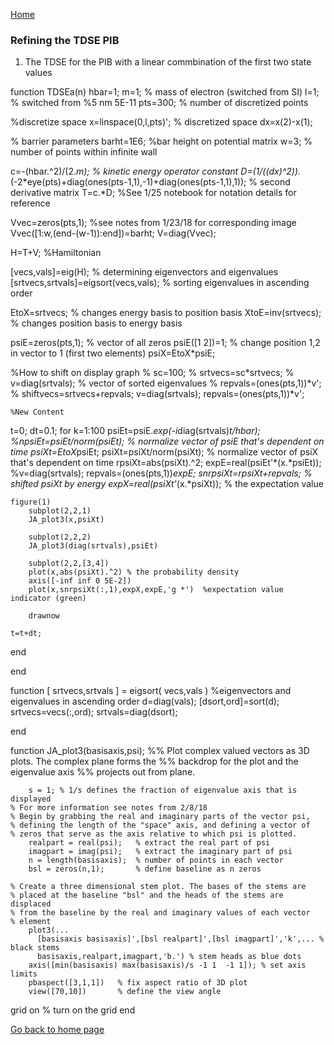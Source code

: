[Home](/README.md)


### Refining the TDSE PIB 
1. The TDSE for the PIB with a linear commbination of the first two state values


function TDSEa(n)
hbar=1;
m=1; % mass of electron (switched from SI)
l=1; % switched from %5 nm 5E-11
pts=300; % number of discretized points

%discretize space
x=linspace(0,l,pts)'; % discretized space
dx=x(2)-x(1);

% barrier parameters
barht=1E6; %bar height on potential matrix
w=3; % number of points within infinite wall

c=-(hbar.^2)/(2.*m); % kinetic energy operator constant 
D=(1/((dx)^2)).*(-2*eye(pts)+diag(ones(pts-1,1),-1)+diag(ones(pts-1,1),1)); % second derivative matrix
T=c.*D;  %See 1/25 notebook for notation details for reference

Vvec=zeros(pts,1); %see notes from 1/23/18 for corresponding image
Vvec([1:w,(end-(w-1)):end])=barht;
V=diag(Vvec);

H=T+V; %Hamiltonian

[vecs,vals]=eig(H); % determining eigenvectors and eigenvalues
[srtvecs,srtvals]=eigsort(vecs,vals); % sorting eigenvalues in ascending order

EtoX=srtvecs; % changes energy basis to position basis
XtoE=inv(srtvecs); % changes position basis to energy basis

psiE=zeros(pts,1); % vector of all zeros
psiE([1 2])=1; % change position 1,2 in vector to 1 (first two elements)
psiX=EtoX*psiE;

%How to shift on display graph
% sc=100; 
% srtvecs=sc*srtvecs;
% v=diag(srtvals); % vector of sorted eigenvalues
% repvals=(ones(pts,1))*v';
% shiftvecs=srtvecs+repvals;
    v=diag(srtvals);
    repvals=(ones(pts,1))*v';
    
    %New Content
t=0; dt=0.1;
for k=1:100
    psiEt=psiE.*exp(-i*diag(srtvals)*t/hbar);
    %npsiEt=psiEt/norm(psiEt); % normalize vector of psiE that's dependent on time
    psiXt=EtoX*psiEt;
    psiXt=psiXt/norm(psiXt); % normalize vector of psiX that's dependent on time
    rpsiXt=abs(psiXt).^2;
    expE=real(psiEt'*(x.*psiEt));
    %v=diag(srtvals);
    repvals=(ones(pts,1))*expE;
    snrpsiXt=rpsiXt+repvals; % shifted psiXt by energy
    expX=real(psiXt'*(x.*psiXt)); % the expectation value
    
    figure(1)
        subplot(2,2,1)
        JA_plot3(x,psiXt)
        
        subplot(2,2,2)
        JA_plot3(diag(srtvals),psiEt)
        
        subplot(2,2,[3,4])
        plot(x,abs(psiXt).^2) % the probability density
        axis([-inf inf 0 5E-2])
        plot(x,snrpsiXt(:,1),expX,expE,'g *')  %expectation value indicator (green)
       
        drawnow
    
    t=t+dt;
end

end

function [ srtvecs,srtvals ] = eigsort( vecs,vals ) %eigenvectors and eigenvalues in ascending order
d=diag(vals);
[dsort,ord]=sort(d);
srtvecs=vecs(:,ord);
srtvals=diag(dsort);

end

function JA_plot3(basisaxis,psi);
%% Plot complex valued vectors as 3D plots. The complex plane forms the
%% backdrop for the plot and the eigenvalue axis
%% projects out from plane.
        
        s = 1; % 1/s defines the fraction of eigenvalue axis that is displayed
    % For more information see notes from 2/8/18    
    % Begin by grabbing the real and imaginary parts of the vector psi,
    % defining the length of the "space" axis, and defining a vector of 
    % zeros that serve as the axis relative to which psi is plotted.
        realpart = real(psi);   % extract the real part of psi
        imagpart = imag(psi);   % extract the imaginary part of psi
        n = length(basisaxis);  % number of points in each vector
        bsl = zeros(n,1);       % define baseline as n zeros

    % Create a three dimensional stem plot. The bases of the stems are 
    % placed at the baseline "bsl" and the heads of the stems are displaced
    % from the baseline by the real and imaginary values of each vector
    % element
        plot3(...
          [basisaxis basisaxis]',[bsl realpart]',[bsl imagpart]','k',... % black stems
          basisaxis,realpart,imagpart,'b.') % stem heads as blue dots
        axis([min(basisaxis) max(basisaxis)/s -1 1  -1 1]); % set axis limits
        pbaspect([3,1,1])   % fix aspect ratio of 3D plot
        view([70,10])       % define the view angle
grid on             % turn on the grid
end 

[Go back to home page](/README.md)
